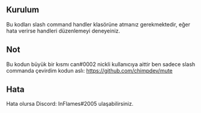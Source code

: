 ## Kurulum

Bu kodları slash command handler klasörüne atmanız gerekmektedir, eğer hata verirse handleri düzenlemeyi deneyeiniz.

## Not

Bu kodun büyük bir kısmı can#0002 nickli kullanıcıya aittir ben sadece slash commanda çevirdim kodun aslı: https://github.com/chimpdev/mute

## Hata

Hata olursa Discord: InFlames#2005 ulaşabilirsiniz.
